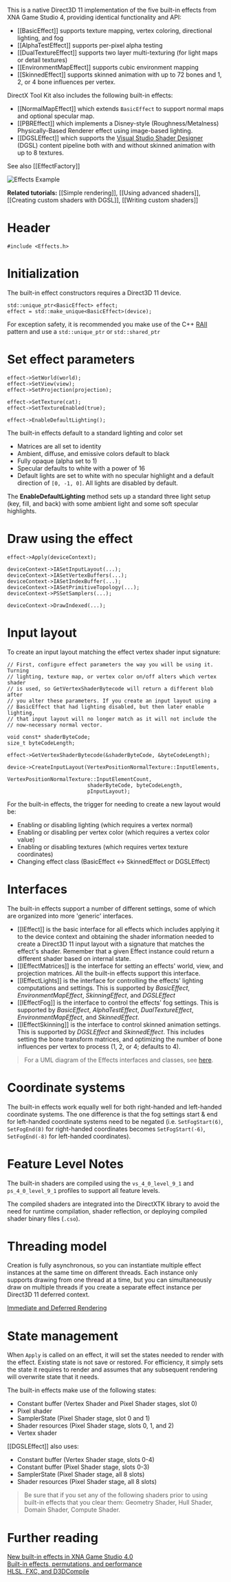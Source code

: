 This is a native Direct3D 11 implementation of the five built-in effects from XNA Game Studio 4, providing identical functionality and API:

* [[BasicEffect]] supports texture mapping, vertex coloring, directional lighting, and fog
* [[AlphaTestEffect]] supports per-pixel alpha testing
* [[DualTextureEffect]] supports two layer multi-texturing (for light maps or detail textures)
* [[EnvironmentMapEffect]] supports cubic environment mapping
* [[SkinnedEffect]] supports skinned animation with up to 72 bones and 1, 2, or 4 bone influences per vertex.

DirectX Tool Kit also includes the following built-in effects:
* [[NormalMapEffect]] which extends ``BasicEffect`` to support normal maps and optional specular map.
* [[PBREffect]] which implements a Disney-style (Roughness/Metalness) Physically-Based Renderer effect using image-based lighting.
* [[DGSLEffect]] which supports the [Visual Studio Shader Designer](https://msdn.microsoft.com/en-us/library/hh315733.aspx) (DGSL) content pipeline both with and without skinned animation with up to 8 textures.

See also [[EffectFactory]]

![Effects Example](https://github.com/Microsoft/DirectXTK/wiki/images/EffectsExample.png)

**Related tutorials:** [[Simple rendering]], [[Using advanced shaders]], [[Creating custom shaders with DGSL]], [[Writing custom shaders]]

# Header
    #include <Effects.h>

# Initialization
The built-in effect constructors requires a Direct3D 11 device.

    std::unique_ptr<BasicEffect> effect;
    effect = std::make_unique<BasicEffect>(device);

For exception safety, it is recommended you make use of the C++ [RAII](http://en.wikipedia.org/wiki/Resource_Acquisition_Is_Initialization) pattern and use a ``std::unique_ptr`` or ``std::shared_ptr``

# Set effect parameters

    effect->SetWorld(world);
    effect->SetView(view);
    effect->SetProjection(projection);

    effect->SetTexture(cat);
    effect->SetTextureEnabled(true);

    effect->EnableDefaultLighting();

The built-in effects default to a standard lighting and color set

* Matrices are all set to identity
* Ambient, diffuse, and emissive colors default to black
* Fully opaque (alpha set to 1)
* Specular defaults to white with a power of 16
* Default lights are set to white with no specular highlight and a default direction of ``[0, -1, 0]``. All lights are disabled by default.

The **EnableDefaultLighting** method sets up a standard three light setup (key, fill, and back) with some ambient light and some soft specular highlights.

# Draw using the effect

    effect->Apply(deviceContext);

    deviceContext->IASetInputLayout(...);
    deviceContext->IASetVertexBuffers(...);
    deviceContext->IASetIndexBuffer(...);
    deviceContext->IASetPrimitiveTopology(...);
    deviceContext->PSSetSamplers(...);

    deviceContext->DrawIndexed(...);

# Input layout

To create an input layout matching the effect vertex shader input signature:

    // First, configure effect parameters the way you will be using it. Turning
    // lighting, texture map, or vertex color on/off alters which vertex shader
    // is used, so GetVertexShaderBytecode will return a different blob after
    // you alter these parameters. If you create an input layout using a
    // BasicEffect that had lighting disabled, but then later enable lighting,
    // that input layout will no longer match as it will not include the
    // now-necessary normal vector.

    void const* shaderByteCode;
    size_t byteCodeLength;

    effect->GetVertexShaderBytecode(&shaderByteCode, &byteCodeLength);

    device->CreateInputLayout(VertexPositionNormalTexture::InputElements,
                              VertexPositionNormalTexture::InputElementCount,
                              shaderByteCode, byteCodeLength,
                              pInputLayout);

For the built-in effects, the trigger for needing to create a new layout would be:

* Enabling or disabling lighting (which requires a vertex normal)
* Enabling or disabling per vertex color (which requires a vertex color value)
* Enabling or disabling textures (which requires vertex texture coordinates)
* Changing effect class (BasicEffect <-> SkinnedEffect or DGSLEffect)

# Interfaces

The built-in effects support a number of different settings, some of which are organized into more 'generic' interfaces.

* [[IEffect]] is the basic interface for all effects which includes applying it to the device context and obtaining the shader information needed to create a Direct3D 11 input layout with a signature that matches the effect's shader. Remember that a given Effect instance could return a different shader based on internal state.
* [[IEffectMatrices]] is the interface for setting an effects' world, view, and projection matrices. All the built-in effects support this interface.
* [[IEffectLights]] is the interface for controlling the effects' lighting computations and settings. This is supported by _BasicEffect_, _EnvironmentMapEffect_, _SkinningEffect_, and _DGSLEffect_
* [[IEffectFog]] is the interface to control the effects' fog settings. This is supported by _BasicEffect_, _AlphaTestEffect_, _DualTextureEffect_, _EnvironmentMapEffect_, and _SkinnedEffect_.
* [[IEffectSkinning]] is the interface to control skinned animation settings. This is supported by _DGSLEffect_ and _SkinnedEffect_. This includes setting the bone transform matrices, and optimizing the number of bone influences per vertex to process (1, 2, or 4; defaults to 4).

> For a UML diagram of the Effects interfaces and classes, see [here](https://raw.githubusercontent.com/wiki/Microsoft/DirectXTK/images/effectsuml.PNG).

# Coordinate systems

The built-in effects work equally well for both right-handed and left-handed coordinate systems. The one difference is that the fog settings start & end for left-handed coordinate systems need to be negated (i.e. ``SetFogStart(6)``, ``SetFogEnd(8)`` for right-handed coordinates becomes ``SetFogStart(-6)``, ``SetFogEnd(-8)`` for left-handed coordinates).

# Feature Level Notes
The built-in shaders are compiled using the ``vs_4_0_level_9_1`` and ``ps_4_0_level_9_1`` profiles to support all feature levels.

The compiled shaders are integrated into the DirectXTK library to avoid the need for runtime compilation, shader reflection, or deploying compiled shader binary files (``.cso``).

# Threading model

Creation is fully asynchronous, so you can instantiate multiple effect  instances at the same time on different threads. Each instance only supports drawing from one thread at a time, but you can simultaneously draw on multiple threads if you create a separate effect instance per Direct3D 11 deferred context.

[Immediate and Deferred Rendering](http://msdn.microsoft.com/en-us/library/windows/desktop/ff476892.aspx)

# State management

When ``Apply`` is called on an effect, it will set the states needed to render with the effect. Existing state is not save or restored. For efficiency, it simply sets the state it requires to render and assumes that any subsequent rendering will overwrite state that it needs.

The built-in effects make use of the following states:

* Constant buffer (Vertex Shader and Pixel Shader stages, slot 0)
* Pixel shader
* SamplerState (Pixel Shader stage, slot 0 and 1)
* Shader resources (Pixel Shader stage, slots 0, 1, and 2)
* Vertex shader

[[DGSLEffect]] also uses:
* Constant buffer (Vertex Shader stage, slots 0-4)
* Constant buffer (Pixel Shader stage, slots 0-3)
* SamplerState (Pixel Shader stage, all 8 slots)
* Shader resources (Pixel Shader stage, all 8 slots)

> Be sure that if you set any of the following shaders prior to using built-in effects that you clear them: Geometry Shader, Hull Shader, Domain Shader, Compute Shader.

# Further reading

[New built-in effects in XNA Game Studio 4.0](http://blogs.msdn.com/b/shawnhar/archive/2010/04/28/new-built-in-effects-in-xna-game-studio-4-0.aspx)  
[Built-in effects, permutations, and performance](http://blogs.msdn.com/b/shawnhar/archive/2010/04/30/built-in-effects-permutations-and-performance.aspx)  
[HLSL, FXC, and D3DCompile](http://blogs.msdn.com/b/chuckw/archive/2012/05/07/hlsl-fxc-and-d3dcompile.aspx)
